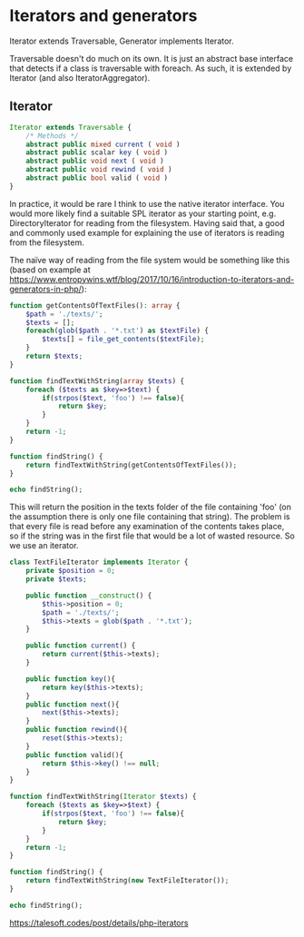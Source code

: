 # Iterators and generators

Iterator extends Traversable, Generator implements Iterator. 

Traversable doesn't do much on its own. It is just an abstract base interface that detects if a class is traversable with foreach. As such, it is extended by Iterator (and also IteratorAggregator).

## Iterator

```php
Iterator extends Traversable {
    /* Methods */
    abstract public mixed current ( void )
    abstract public scalar key ( void )
    abstract public void next ( void )
    abstract public void rewind ( void )
    abstract public bool valid ( void )
}
```

In practice, it would be rare I think to use the native iterator interface. You would more likely find a suitable SPL iterator as your starting point, e.g. DirectoryIterator for reading from the filesystem. Having said that, a good and commonly used example for explaining the use of iterators is reading from the filesystem.

The naïve way of reading from the file system would be something like this (based on example at https://www.entropywins.wtf/blog/2017/10/16/introduction-to-iterators-and-generators-in-php/):

```php
function getContentsOfTextFiles(): array {
    $path = './texts/';
    $texts = [];
    foreach(glob($path . '*.txt') as $textFile) {
        $texts[] = file_get_contents($textFile);
    }
    return $texts;
}

function findTextWithString(array $texts) {
    foreach ($texts as $key=>$text) {
        if(strpos($text, 'foo') !== false){
            return $key;
        }
    }
    return -1;
}

function findString() {
    return findTextWithString(getContentsOfTextFiles());
}

echo findString();
```

This will return the position in the texts folder of the file containing 'foo' (on the assumption there is only one file containing that string). The problem is that every file is read before any examination of the contents takes place, so if the string was in the first file that would be a lot of wasted resource. So we use an iterator.

```php
class TextFileIterator implements Iterator {
    private $position = 0;
    private $texts;

    public function __construct() {
        $this->position = 0;
        $path = './texts/';
        $this->texts = glob($path . '*.txt');
    }

    public function current() {
        return current($this->texts);
    }

    public function key(){
        return key($this->texts);
    }
    public function next(){
        next($this->texts);
    }
    public function rewind(){
        reset($this->texts);
    }
    public function valid(){
        return $this->key() !== null;
    }
}

function findTextWithString(Iterator $texts) {
    foreach ($texts as $key=>$text) {
        if(strpos($text, 'foo') !== false){
            return $key;
        }
    }
    return -1;
}

function findString() {
    return findTextWithString(new TextFileIterator());
}

echo findString();
```

https://talesoft.codes/post/details/php-iterators




